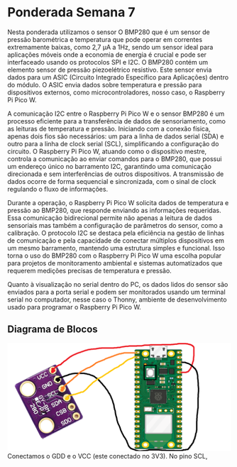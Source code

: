 # Ponderada Semana 7
Nesta ponderada utilizamos o sensor O BMP280 que é um sensor de pressão barométrica e temperatura que pode operar em correntes extremamente baixas, como 2,7 µA a 1Hz, sendo um sensor ideal para aplicações móveis onde a economia de energia é crucial e pode ser interfaceado usando os protocolos SPI e I2C. O BMP280 contém um elemento sensor de pressão piezoelétrico resistivo. Este sensor envia dados para um ASIC (Circuito Integrado Específico para Aplicações) dentro do módulo. O ASIC envia dados sobre temperatura e pressão para dispositivos externos, como microcontroladores, nosso caso, o Raspberry Pi Pico W.

A comunicação I2C entre o Raspberry Pi Pico W e o sensor BMP280 é um processo eficiente para a transferência de dados de sensoriamento, como as leituras de temperatura e pressão. Iniciando com a conexão física, apenas dois fios são necessários: um para a linha de dados serial (SDA) e outro para a linha de clock serial (SCL), simplificando a configuração do circuito. O Raspberry Pi Pico W, atuando como o dispositivo mestre, controla a comunicação ao enviar comandos para o BMP280, que possui um endereço único no barramento I2C, garantindo uma comunicação direcionada e sem interferências de outros dispositivos. A transmissão de dados ocorre de forma sequencial e sincronizada, com o sinal de clock regulando o fluxo de informações.

Durante a operação, o Raspberry Pi Pico W solicita dados de temperatura e pressão ao BMP280, que responde enviando as informações requeridas. Essa comunicação bidirecional permite não apenas a leitura de dados sensoriais mas também a configuração de parâmetros do sensor, como a calibração. O protocolo I2C se destaca pela eficiência na gestão de linhas de comunicação e pela capacidade de conectar múltiplos dispositivos em um mesmo barramento, mantendo uma estrutura simples e funcional. Isso torna o uso do BMP280 com o Raspberry Pi Pico W uma escolha popular para projetos de monitoramento ambiental e sistemas automatizados que requerem medições precisas de temperatura e pressão.

Quanto à visualização no serial dentro do PC, os dados lidos do sensor são enviados para a porta serial e podem ser monitorados usando um terminal serial no computador, nesse caso o Thonny, ambiente de desenvolvimento usado para programar o Raspberry Pi Pico W.

## Diagrama de Blocos
![imagem - Value Proposition Canvas](./a.png)
Conectamos o GDD e o VCC (este conectado no 3V3). No pino SCL, 
